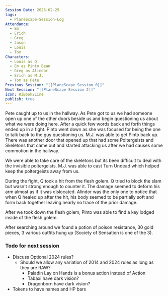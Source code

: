 ```yaml
---
Session Date: 2025-02-25
tags:
  - PlaneScape-Session-Log
Attendance:
  - Em
  - Erich
  - Greg
  - Jason
  - Louis
  - Tom
Characters:
  - Louis as Q
  - Em as Pinto Bean
  - Greg as Alindor
  - Erich as M.J.
  - Tom as Pete
Previous Session: "[[PlaneScape Session 0]]"
Next Session: "[[PlaneScape Session 2]]"
icon: RiBook2Line
publish: true
---
```

Pete caught up to us in the hallway. As Pete got to us we had someone open up one of the other doors beside us and begin questioning us about what we were doing here. After a quick few words back and forth things ended up in a fight. Pinto went down as she was focused for being the one to talk back to the guy questioning us. M.J. was able to get Pinto back up. There was another door that opened up that had some Poltergeists and Skeletons that came out and started attacking us after we had causes some commotion in the hallway. 

We were able to take care of the skeletons but its been difficult to deal with the invisible poltergeists. M.J. was able to cast Turn Undead which helped keep the poltergeists away from us. 

During the fight, Q took a hit from the flesh golem. Q tried to block the slam but wasn't strong enough to counter it. The damage seemed to deform his arm almost as if it was dislocated. Alindor was the only one to notice that when Q healed up after the hit, his body seemed to be partially soft and form back together leaving nearly no trace of the prior damage.

After we took down the flesh golem, Pinto was able to find a key lodged inside of the flesh golem. 

After searching around we found a potion of poison resistance, 30 gold pieces, 3 various outfits hung up (Society of Sensation is one of the 3). 





### 


### Todo for next session
- Discuss Optional 2024 rules?
	- Should we allow any variation of 2014 and 2024 rules as long as they are RAW?
		- Paladin Lay on Hands is a bonus action instead of Action
		- Tabaxi have dark vision?
		- Dragonborn have dark vision?
- Tokens to have names and HP bars

